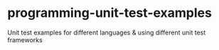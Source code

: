 # programming-unit-test-examples
Unit test examples for different languages &amp; using different unit test frameworks
